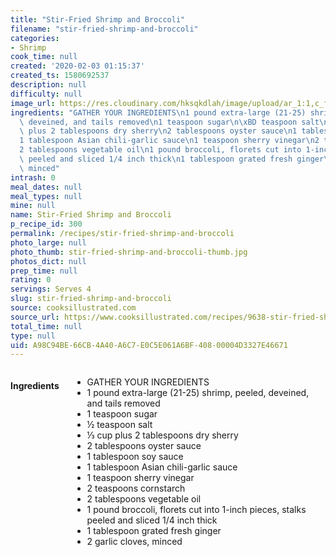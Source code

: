```yaml
---
title: "Stir-Fried Shrimp and Broccoli"
filename: "stir-fried-shrimp-and-broccoli"
categories:
- Shrimp
cook_time: null
created: '2020-02-03 01:15:37'
created_ts: 1580692537
description: null
difficulty: null
image_url: https://res.cloudinary.com/hksqkdlah/image/upload/ar_1:1,c_fill,dpr_2.0,f_auto,fl_lossy.progressive.strip_profile,g_faces:auto,q_auto:low,w_344/34906_sfs-shrimp-stir-fry-broccoli-6
ingredients: "GATHER YOUR INGREDIENTS\n1 pound extra-large (21-25) shrimp, peeled,\
  \ deveined, and tails removed\n1 teaspoon sugar\n\xBD teaspoon salt\n\u2153 cup\
  \ plus 2 tablespoons dry sherry\n2 tablespoons oyster sauce\n1 tablespoon soy sauce\n\
  1 tablespoon Asian chili-garlic sauce\n1 teaspoon sherry vinegar\n2 teaspoons cornstarch\n\
  2 tablespoons vegetable oil\n1 pound broccoli, florets cut into 1-inch pieces, stalks\
  \ peeled and sliced 1/4 inch thick\n1 tablespoon grated fresh ginger\n2 garlic cloves,\
  \ minced"
intrash: 0
meal_dates: null
meal_types: null
mine: null
name: Stir-Fried Shrimp and Broccoli
p_recipe_id: 300
permalink: /recipes/stir-fried-shrimp-and-broccoli
photo_large: null
photo_thumb: stir-fried-shrimp-and-broccoli-thumb.jpg
photos_dict: null
prep_time: null
rating: 0
servings: Serves 4
slug: stir-fried-shrimp-and-broccoli
source: cooksillustrated.com
source_url: https://www.cooksillustrated.com/recipes/9638-stir-fried-shrimp-and-broccoli?t=1580742726
total_time: null
type: null
uid: A98C94BE-66CB-4A40-A6C7-E0C5E061A6BF-408-00004D3327E46671
---
```

<div class="large-8 medium-7 columns" id="writeup">	</div><!-- #writeup -->
</div><!-- #row-one -->
<div class="row" id="row-two">	<div class="medium-4 small-5 columns" id="ingredients"><h4>Ingredients</h4><div class="box box-ingredients content"><ul>
<li>GATHER YOUR INGREDIENTS</li>
<li>1 pound extra-large (21-25) shrimp, peeled, deveined, and tails removed</li>
<li>1 teaspoon sugar</li>
<li>½ teaspoon salt</li>
<li>⅓ cup plus 2 tablespoons dry sherry</li>
<li>2 tablespoons oyster sauce</li>
<li>1 tablespoon soy sauce</li>
<li>1 tablespoon Asian chili-garlic sauce</li>
<li>1 teaspoon sherry vinegar</li>
<li>2 teaspoons cornstarch</li>
<li>2 tablespoons vegetable oil</li>
<li>1 pound broccoli, florets cut into 1-inch pieces, stalks peeled and sliced 1/4 inch thick</li>
<li>1 tablespoon grated fresh ginger</li>
<li>2 garlic cloves, minced</li>
</ul>
</div>	</div>	<div class="medium-6 small-7 columns" id="directions">	</div>
